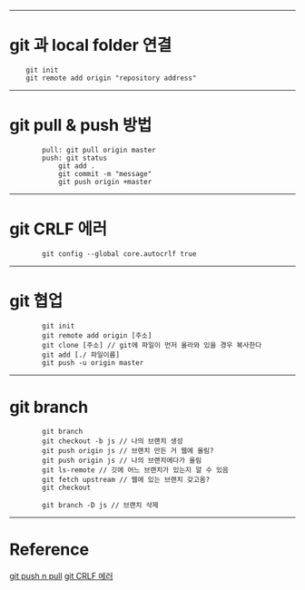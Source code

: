 * * *

# git 과 local folder 연결

		git init
		git remote add origin "repository address"


* * *

# git pull & push 방법

			pull: git pull origin master
			push: git status
				git add .
				git commit -m "message"
				git push origin +master


* * *

# git CRLF 에러

			git config --global core.autocrlf true



* * *

# git 협업

			git init
			git remote add origin [주소]
			git clone [주소] // git에 파일이 먼저 올라와 있을 경우 복사한다
			git add [./ 파일이름]
			git push -u origin master


* * *
# git branch

			git branch
			git checkout -b js // 나의 브랜치 생성
			git push origin js // 브랜치 만든 거 웹에 올림?
			git push origin js // 나의 브랜치에다가 올림
			git ls-remote // 깃에 어느 브랜치가 있는지 알 수 있음
			git fetch upstream // 웹에 있는 브랜치 갖고옴?
			git checkout

			git branch -D js // 브랜치 삭제



* * *

# Reference
[git push n pull](https://youtu.be/tC8Xj_Bf8Fw)
[git CRLF 에러](https://blog.jaeyoon.io/2018/01/git-crlf.html)
